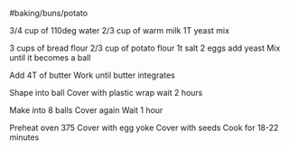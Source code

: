 #baking/buns/potato

3/4 cup of 110deg water
2/3 cup of warm milk
1T yeast
mix

3 cups of bread flour
2/3 cup of potato flour
1t salt
2 eggs
add yeast
Mix until it becomes a ball

Add 4T of butter
Work until butter integrates

Shape into ball
Cover with plastic wrap
wait 2 hours

Make into 8 balls
Cover again
Wait 1 hour

Preheat oven 375
Cover with egg yoke
Cover with seeds
Cook for 18-22 minutes